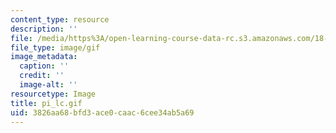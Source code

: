 ```yaml
---
content_type: resource
description: ''
file: /media/https%3A/open-learning-course-data-rc.s3.amazonaws.com/18-013a-calculus-with-applications-spring-2005/3826aa68bfd3ace0caac6cee34ab5a69_pi_lc.gif
file_type: image/gif
image_metadata:
  caption: ''
  credit: ''
  image-alt: ''
resourcetype: Image
title: pi_lc.gif
uid: 3826aa68-bfd3-ace0-caac-6cee34ab5a69
---
```

